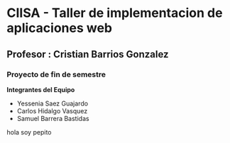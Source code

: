 # CIISA - Taller de implementacion de aplicaciones web

## Profesor : Cristian Barrios Gonzalez

### Proyecto de fin de semestre

**Integrantes del Equipo**
* Yessenia Saez Guajardo
* Carlos Hidalgo Vasquez
* Samuel Barrera Bastidas

hola soy pepito